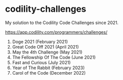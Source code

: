 # codility-challenges

My solution to the Codility Code Challenges since 2021. <br>

https://app.codility.com/programmers/challenges/


1. Doge 2021 (February 2021) <br>
2. Great Code Off 2021 (April 2021) <br>
3. May the 4th Challenge (May 2021) <br>
4. The Fellowship Of The Code (June 2021) <br>
5. Fast and Curious (July 2021) <br>
6. Year of The Rabbit (February 2023) <br>
7. Carol of the Code (December 2022) <br>